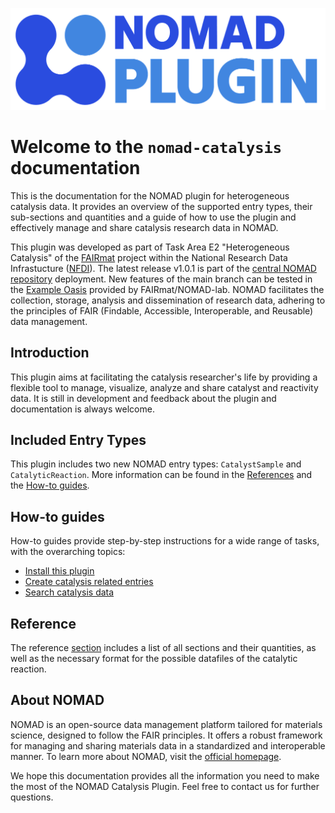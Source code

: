 ![nomad plugin logo](assets/nomad-plugin-logo.png)

# Welcome to the `nomad-catalysis` documentation

This is the documentation for the NOMAD plugin for heterogeneous catalysis data. It
provides an overview of the supported entry types, their sub-sections and quantities and
a guide of how to use the plugin and effectively manage and share catalysis research data
in NOMAD.

This plugin was developed as part of Task Area E2 "Heterogeneous Catalysis" of the
[FAIRmat](https://www.fairmat-nfdi.eu/fairmat) project within the National Research Data
Infrastucture ([NFDI](https://www.nfdi.de)). The latest release v1.0.1 is part of the [central NOMAD repository](https://nomad-lab.eu/prod/v1/gui/search/heterogeneouscatalyst) deployment. New features of the main branch can be tested in the
[Example Oasis](https://nomad-lab.eu/prod/v1/oasis/gui/) provided by FAIRmat/NOMAD-lab.
NOMAD facilitates the collection, storage, analysis and dissemination of research data,
adhering to the principles of FAIR (Findable, Accessible, Interoperable, and Reusable)
data management.


## Introduction

This plugin aims at facilitating the catalysis researcher's life by providing a flexible
tool to manage, visualize, analyze and share catalyst and reactivity data. It is still in development and feedback about the plugin and documentation is always welcome.

## Included Entry Types
This plugin includes two new NOMAD entry types: `CatalystSample` and `CatalyticReaction`. More information can be found in the [References](reference/references.md) and the [How-to guides](How_to/use_this_plugin.md).

<div markdown="block" class="home-grid">
<div markdown="block">

## How-to guides

How-to guides provide step-by-step instructions for a wide range of tasks, with the overarching topics:

- [Install this plugin](how_to/install_this_plugin.md)
- [Create catalysis related entries](how_to/use_this_plugin.md)
- [Search catalysis data](how_to/search_catalysis_data.md)

</div>

<div markdown="block">


## Reference

The reference [section](reference/references.md) includes a list of all sections and their quantities,
as well as the necessary format for the possible datafiles of the catalytic reaction.

</div>
</div>

## About NOMAD

NOMAD is an open-source data management platform tailored for materials science, designed to follow the FAIR principles. It offers a robust framework for managing and sharing materials data in a standardized and interoperable manner. To learn more about NOMAD, visit the [official homepage](https://nomad-lab.eu/nomad-lab/).

We hope this documentation provides all the information you need to make the most of the NOMAD Catalysis Plugin. Feel free to contact us for further questions.